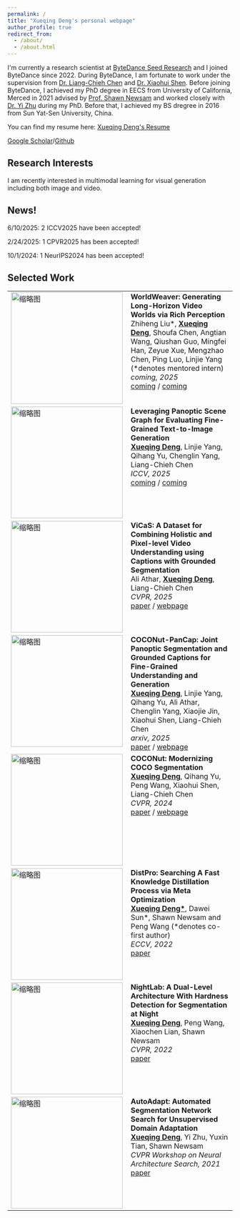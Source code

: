 ```yaml
---
permalink: /
title: "Xueqing Deng's personal webpage"
author_profile: true
redirect_from: 
  - /about/
  - /about.html
---
```


I'm currently a research scientist at [ByteDance Seed Research](https://seed.bytedance.com/en/) and I joined ByteDance since 2022. During ByteDance, I am fortunate to work under the supervision from [Dr. Liang-Chieh Chen](https://scholar.google.com/citations?user=ACjYGPUAAAAJ&hl=en) and [Dr. Xiaohui Shen](https://scholar.google.com/citations?user=pViZYwIAAAAJ&hl=en).  Before joining ByteDance, I achieved my PhD degree in EECS from University of California, Merced in 2021 advised by [Prof. Shawn Newsam](https://scholar.google.com/citations?view_op=list_works&hl=en&hl=en&user=pQZX0mEAAAAJ&sortby=pubdate) and worked closely with [Dr. Yi Zhu](https://scholar.google.com/citations?user=IXw4UiwAAAAJ&hl=en) during my PhD. Before that, I achieved my BS dregree in 2016 from Sun Yat-Sen University, China.

You can find my resume here: [Xueqing Deng's Resume](https://xdeng7.github.io/xqdeng77.github.io/assets/cv_xueqing.pdf)

[Google Scholar](https://scholar.google.com/citations?user=UGhyv2UAAAAJ&hl=en)/[Github](https://github.com/xdeng7)

Research Interests
------
I am recently interested in multimodal learning for visual generation including both image and video.

News!
------
6/10/2025: 2 ICCV2025 have been accepted!

2/24/2025: 1 CPVR2025 has been accepted!

10/1/2024: 1 NeurIPS2024 has been accepted!

Selected Work
------
<table border="0" style="border-collapse: collapse;">
   <tr>
    <td style="padding-right:10px; vertical-align:top;">
      <img src="https://xdeng7.github.io/xqdeng77.github.io/assets/videoweaver.png" alt="缩略图" width="250">
    </td>
    <td style="vertical-align:top;">
      <a href="https://your-paper-link.com" style="font-size:16px; font-weight:bold; text-decoration:none;">
        WorldWeaver: Generating Long-Horizon Video Worlds via Rich Perception
      </a><br>
      Zhiheng Liu*, <b><u>Xueqing Deng</u></b>, Shoufa Chen, Angtian Wang, Qiushan Guo, Mingfei Han, Zeyue Xue, Mengzhao Chen, Ping Luo, Linjie Yang (*denotes mentored intern)<br>
      <em>coming, 2025</em><br>
      <a href="https://your-paper-link.com">coming</a> /
      <a href="https://your-project-link.com">coming</a>
    </td>
  </tr>
  
  <tr>
    <td style="padding-right:10px; vertical-align:top;">
      <img src="https://xdeng7.github.io/xqdeng77.github.io/assets/psgbench.png" alt="缩略图" width="250">
    </td>
    <td style="vertical-align:top;">
      <a href="https://your-paper-link.com" style="font-size:16px; font-weight:bold; text-decoration:none;">
        Leveraging Panoptic Scene Graph for Evaluating Fine-Grained Text-to-Image Generation
      </a><br>
      <b><u>Xueqing Deng</u></b>, Linjie Yang, Qihang Yu, Chenglin Yang, Liang-Chieh Chen<br>
      <em>ICCV, 2025</em><br>
      <a href="https://your-paper-link.com">coming</a> /
      <a href="https://your-project-link.com">coming</a>
    </td>
  </tr>
  
  <tr>
    <td style="padding-right:10px; vertical-align:top;">
      <img src="https://xdeng7.github.io/xqdeng77.github.io/assets/vicas.png" alt="缩略图" width="250">
    </td>
    <td style="vertical-align:top;">
      <a href="https://your-paper-link.com" style="font-size:16px; font-weight:bold; text-decoration:none;">
        ViCaS: A Dataset for Combining Holistic and Pixel-level Video Understanding using Captions with Grounded Segmentation
      </a><br>
      Ali Athar, <b><u>Xueqing Deng</u></b>, Liang-Chieh Chen<br>
      <em>CVPR, 2025</em><br>
      <a href="https://openaccess.thecvf.com/content/CVPR2025/html/Athar_ViCaS_A_Dataset_for_Combining_Holistic_and_Pixel-level_Video_Understanding_CVPR_2025_paper.html">paper</a> /
      <a href="https://ali2500.github.io/vicas-project/">webpage</a>
    </td>
  </tr>
    <tr>
    <td style="padding-right:10px; vertical-align:top;">
      <img src="https://xdeng7.github.io/xqdeng77.github.io/assets/coconut_pancap.png" alt="缩略图" width="250">
    </td>
    <td style="vertical-align:top;">
      <a href="https://your-paper-link.com" style="font-size:16px; font-weight:bold; text-decoration:none;">
        COCONut-PanCap: Joint Panoptic Segmentation and Grounded Captions for Fine-Grained Understanding and Generation
      </a><br>
     <b><u>Xueqing Deng</u></b>, Linjie Yang, Qihang Yu, Ali Athar, Chenglin Yang, Xiaojie Jin, Xiaohui Shen, Liang-Chieh Chen<br>  
      <em>arxiv, 2025</em><br>
      <a href="https://arxiv.org/abs/2502.02589">paper</a> /
      <a href="https://xdeng7.github.io/coconut.github.io/coconut_pancap.html">webpage</a>
    </td>
  </tr>
      <tr>
    <td style="padding-right:10px; vertical-align:top;">
      <img src="https://xdeng7.github.io/xqdeng77.github.io/assets/coconut.png" alt="缩略图" width="250">
    </td>
    <td style="vertical-align:top;">
      <a href="https://your-paper-link.com" style="font-size:16px; font-weight:bold; text-decoration:none;">
        COCONut: Modernizing COCO Segmentation
      </a><br>
     <b><u>Xueqing Deng</u></b>, Qihang Yu, Peng Wang, Xiaohui Shen, Liang-Chieh Chen<br>  
      <em>CVPR, 2024</em><br>
      <a href="https://openaccess.thecvf.com/content/CVPR2024/papers/Deng_COCONut_Modernizing_COCO_Segmentation_CVPR_2024_paper.pdf">paper</a> /
      <a href="https://xdeng7.github.io/coconut.github.io/">webpage</a>
    </td>
  </tr>
       <tr>
    <td style="padding-right:10px; vertical-align:top;">
      <img src="https://xdeng7.github.io/xqdeng77.github.io/assets/distpro.png" alt="缩略图" width="250">
    </td>
    <td style="vertical-align:top;">
      <a href="https://your-paper-link.com" style="font-size:16px; font-weight:bold; text-decoration:none;">
        DistPro: Searching A Fast Knowledge Distillation Process via Meta Optimization
      </a><br>
     <b><u>Xueqing Deng*</u></b>, Dawei Sun*, Shawn Newsam and Peng Wang (*denotes co-first author)<br>  
      <em>ECCV, 2022</em><br>
      <a href="https://openaccess.thecvf.com/content/CVPR2022/html/Deng_NightLab_A_Dual-Level_Architecture_With_Hardness_Detection_for_Segmentation_at_CVPR_2022_paper.html">paper</a> 
    </td>
  </tr>
   <tr>
    <td style="padding-right:10px; vertical-align:top;">
      <img src="https://xdeng7.github.io/xqdeng77.github.io/assets/nightlab.png" alt="缩略图" width="250">
    </td>
    <td style="vertical-align:top;">
      <a href="https://your-paper-link.com" style="font-size:16px; font-weight:bold; text-decoration:none;">
        NightLab: A Dual-Level Architecture With Hardness Detection for Segmentation at Night
      </a><br>
     <b><u>Xueqing Deng</u></b>, Peng Wang, Xiaochen Lian, Shawn Newsam<br>  
      <em>CVPR, 2022</em><br>
      <a href="https://openaccess.thecvf.com/content/CVPR2022/html/Deng_NightLab_A_Dual-Level_Architecture_With_Hardness_Detection_for_Segmentation_at_CVPR_2022_paper.html">paper</a> 
    </td>
  </tr>
     <tr>
    <td style="padding-right:10px; vertical-align:top;">
      <img src="https://xdeng7.github.io/xqdeng77.github.io/assets/autoadapt.png" alt="缩略图" width="250">
    </td>
    <td style="vertical-align:top;">
      <a href="https://your-paper-link.com" style="font-size:16px; font-weight:bold; text-decoration:none;">
        AutoAdapt: Automated Segmentation Network Search for Unsupervised Domain Adaptation
      </a><br>
     <b><u>Xueqing Deng</u></b>, Yi Zhu, Yuxin Tian, Shawn Newsam<br>  
      <em>CVPR Workshop on Neural Architecture Search, 2021</em><br>
      <a href="https://arxiv.org/abs/2106.13227">paper</a> 
    </td>
  </tr>

</table>


